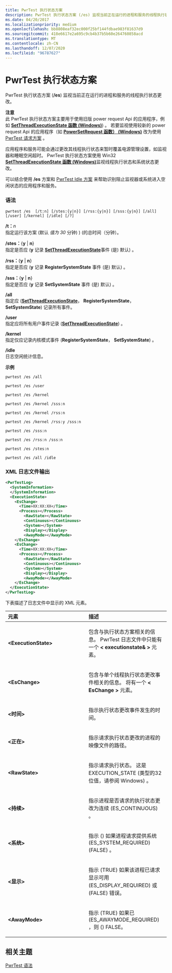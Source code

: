 ```yaml
---
title: PwrTest 执行状态方案
description: PwrTest 执行状态方案 (/es) 监视当前正在运行的进程和服务的线程执行状态更改。
ms.date: 04/20/2017
ms.localizationpriority: medium
ms.openlocfilehash: bb8808eaf32ec000f25bf144fdbae983f81637d9
ms.sourcegitcommit: 418e6617e2a695c9cb4b37b5b60e264760858acd
ms.translationtype: MT
ms.contentlocale: zh-CN
ms.lasthandoff: 12/07/2020
ms.locfileid: "96787627"
---
```

# <a name="pwrtest-execution-state-scenario"></a>PwrTest 执行状态方案


PwrTest 执行状态方案 (**/es**) 监视当前正在运行的进程和服务的线程执行状态更改。

**注意**  
此 PwrTest 执行状态方案主要用于使用旧版 power request Api 的应用程序，例如 [**SetThreadExecutionState 函数 (Windows)**](/windows/win32/api/winbase/nf-winbase-setthreadexecutionstate)) 。 若要监视使用较新的 power request Api 的应用程序（如 [**PowerSetRequest 函数） (Windows)**](/windows/win32/api/winbase/nf-winbase-powersetrequest) 改为使用 [PwrTest 请求方案](pwrtest-requests-scenario.md) 。

 

应用程序和服务可能会通过更改其线程执行状态来暂时覆盖电源管理设置，如监视器和睡眠空闲超时。 PwrTest 执行状态方案使用 Win32 [**SetThreadExecutionState 函数 (Windows)**](/windows/win32/api/winbase/nf-winbase-setthreadexecutionstate)监视线程执行状态和系统状态更改。

可以结合使用 **/es** 方案和 [PwrTest Idle 方案](pwrtest-idle-scenario.md) 来帮助识别阻止监视器或系统进入空闲状态的应用程序和服务。

### <a name="span-idsyntaxspanspan-idsyntaxspanspan-idsyntaxspansyntax"></a><span id="Syntax"></span><span id="syntax"></span><span id="SYNTAX"></span>语法

```
pwrtest /es  [/t:n] [/stes:{y|n}] [/rss:{y|n}] [/sss:{y|n}] [/all] [/user] [/kernel] [/idle] [/?] 
```

<span id="_t_n"></span><span id="_T_N"></span>**/t：**<em>n</em>  
指定运行该方案 (默认 *值为 30* 分钟) )  (的总时间（分钟）。

<span id="_stes_yn"></span><span id="_STES_YN"></span>**/stes：**{**y** | **n**}  
指定是否应 (**y** 记录 [**SetThreadExecutionState**](/windows/win32/api/winbase/nf-winbase-setthreadexecutionstate)事件 (是) 默认) 。

<span id="_rss_yn"></span><span id="_RSS_YN"></span>**/rss：**{**y** | **n**}  
指定是否应 (**y** 记录 **RegisterSystemState** 事件 (是) 默认) 。

<span id="_sss_yn"></span><span id="_SSS_YN"></span>**/sss：**{**y** | **n**}  
指定是否应 (**y** 记录 **SetSystemState** 事件 (是) 默认) 。

<span id="_all"></span><span id="_ALL"></span>**/all**  
指定应 ([**SetThreadExecutionState**](/windows/win32/api/winbase/nf-winbase-setthreadexecutionstate)， **RegisterSystemState**， **SetSystemState**) 记录所有事件。

<span id="_user"></span><span id="_USER"></span>**/user**  
指定应将所有用户事件记录 ([**SetThreadExecutionState**](/windows/win32/api/winbase/nf-winbase-setthreadexecutionstate)) 。

<span id="_kernel"></span><span id="_KERNEL"></span>**/kernel**  
指定仅应记录内核模式事件 (**RegisterSystemState**， **SetSystemState**) 。

<span id="_idle"></span><span id="_IDLE"></span>**/idle**  
日志空闲统计信息。

**示例**

```
pwrtest /es /all
```

```
pwrtest /es /user
```

```
pwrtest /es /kernel
```

```
pwrtest /es /kernel /sss:n
```

```
pwrtest /es /kernel /rss:n
```

```
pwrtest /es /kernel /rss:y /sss:n
```

```
pwrtest /es /sss:n
```

```
pwrtest /es /rss:n /sss:n
```

```
pwrtest /es /stes:n 
```

```
pwrtest /es /all /idle 
```

### <a name="span-idxml_log_file_outputspanspan-idxml_log_file_outputspanspan-idxml_log_file_outputspanxml-log-file-output"></a><span id="XML_log_file_output"></span><span id="xml_log_file_output"></span><span id="XML_LOG_FILE_OUTPUT"></span>XML 日志文件输出

```XML
<PwrTestLog>
  <SystemInformation>
  </SystemInformation>
  <ExecutionState> 
    <EsChange> 
      <Time>XX:XX:XX</Time>
      <Process></Process>
        <RawState></RawState>
        <Continuous></Continuous>
        <System></System>
        <Display></Display>
        <AwayMode></AwayMode>
    </EsChange> 
    <EsChange> 
      <Time>XX:XX:XX</Time>
      <Process></Process>
        <RawState></RawState>
        <Continuous></Continuous>
        <System></System>
        <Display></Display>
        <AwayMode></AwayMode>
    </EsChange> 
  </ExecutionState>
</PwrTestLog> 
```

下表描述了日志文件中显示的 XML 元素。

<table>
<colgroup>
<col width="50%" />
<col width="50%" />
</colgroup>
<thead>
<tr class="header">
<th align="left">元素</th>
<th align="left">描述</th>
</tr>
</thead>
<tbody>
<tr class="odd">
<td align="left"><strong>&lt;ExecutionState&gt;</strong></td>
<td align="left"><p>包含与执行状态方案相关的信息。 PwrTest 日志文件中只能有一个<strong> &lt; executionstate& &gt; </strong>元素。</p></td>
</tr>
<tr class="even">
<td align="left"><strong>&lt;EsChange&gt;</strong></td>
<td align="left"><p>包含与单个线程执行状态更改事件相关的信息。 将有一个<strong> &lt; EsChange &gt; </strong>元素。</p></td>
</tr>
<tr class="odd">
<td align="left"><strong>&lt;时间&gt;</strong></td>
<td align="left"><p>指示执行状态更改事件发生的时间。</p></td>
</tr>
<tr class="even">
<td align="left"><strong>&lt;正在&gt;</strong></td>
<td align="left"><p>指示请求执行状态更改的进程的映像文件的路径。</p></td>
</tr>
<tr class="odd">
<td align="left"><strong>&lt;RawState&gt;</strong></td>
<td align="left"><p>指示请求执行状态。 这是 EXECUTION_STATE (类型的32位值，请参阅 Windows) 。</p></td>
</tr>
<tr class="even">
<td align="left"><strong>&lt;持续&gt;</strong></td>
<td align="left"><p>指示进程是否请求的执行状态更改为连续 (ES_CONTINUOUS) 。</p></td>
</tr>
<tr class="odd">
<td align="left"><strong>&lt;系统&gt;</strong></td>
<td align="left"><p>指示 () 如果进程请求提供系统 (ES_SYSTEM_REQUIRED)  (FALSE) 。</p></td>
</tr>
<tr class="even">
<td align="left"><strong>&lt;显示&gt;</strong></td>
<td align="left"><p>指示 (TRUE) 如果该进程已请求显示可用 (ES_DISPLAY_REQUIRED) 或 (FALSE) 错误。</p></td>
</tr>
<tr class="odd">
<td align="left"><strong>&lt;AwayMode&gt;</strong></td>
<td align="left"><p>指示 (TRUE) 如果已 (ES_AWAYMODE_REQUIRED) ，则 () FALSE。</p></td>
</tr>
</tbody>
</table>

 

## <a name="span-idrelated_topicsspanrelated-topics"></a><span id="related_topics"></span>相关主题


[PwrTest 语法](pwrtest-syntax.md)

 

